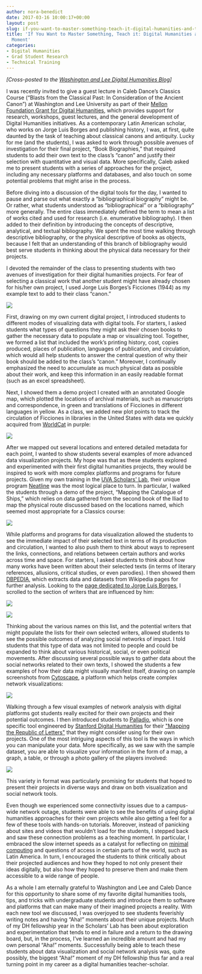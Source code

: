 ```yaml
---
author: nora-benedict
date: 2017-03-16 10:00:17+00:00
layout: post
slug: if-you-want-to-master-something-teach-it-digital-humanities-and-the-aha-moment
title: 'If You Want to Master Something, Teach it: Digital Humanities and the ‘Aha!’
  Moment'
categories:
- Digital Humanities
- Grad Student Research
- Technical Training
---
```


_[Cross-posted to the [Washington and Lee Digital Humanities Blog](http://digitalhumanities.wlu.edu/blog/2017/03/16/if-you-want-to-master-something-teach-it-digital-humanities-and-the-aha-moment/)]_

I was recently invited to give a guest lecture in Caleb Dance’s Classics Course (“Blasts from the Classical Past: In Consideration of the Ancient Canon”) at Washington and Lee University as part of their [Mellon Foundation Grant for Digital Humanities](http://news.blogs.wlu.edu/2015/07/13/mellon-foundation-grants-wl-funds-for-digital-humanities-study-of-history/), which provides support for research, workshops, guest lectures, and the general development of Digital Humanities initiatives. As a contemporary Latin American scholar, who works on Jorge Luis Borges and publishing history, I was, at first, quite daunted by the task of teaching about classical canons and antiquity. Lucky for me (and the students), I was asked to work through possible avenues of investigation for their final project, “Book Biographies,” that required students to add their own text to the class’s “canon” and justify their selection with quantitative and visual data. More specifically, Caleb asked me to present students with a series of approaches for the project, including any necessary platforms and databases, and also touch on some potential problems that might arise in the process.

Before diving into a discussion of the digital tools for the day, I wanted to pause and parse out what exactly a “bibliographical biography” might be. Or rather, what students understood as “bibliographical” or a “bibliography” more generally. The entire class immediately defined the term to mean a list of works cited and used for research (i.e. enumerative bibliography). I then added to their definition by introducing the concepts of descriptive, analytical, and textual bibliography. We spent the most time walking through descriptive bibliography, or the physical descriptive of books as objects, because I felt that an understanding of this branch of bibliography would best serve students in thinking about the physical data necessary for their projects.

I devoted the remainder of the class to presenting students with two avenues of investigation for their digital humanities projects. For fear of selecting a classical work that another student might have already chosen for his/her own project, I used Jorge Luis Borges’s Ficciones (1944) as my example text to add to their class “canon.”

![](http://static.scholarslab.org/wp-content/uploads/2017/03/Screen-Shot-2017-03-13-at-8.48.41-PM-231x300.png)

First, drawing on my own current digital project, I introduced students to different modes of visualizing data with digital tools. For starters, I asked students what types of questions they might ask their chosen books to gather the necessary data to populate a map or visualizing tool. Together, we formed a list that included the work’s printing history, cost, copies produced, places of publication, languages of publication, and circulation, which would all help students to answer the central question of why their book should be added to the class’s “canon.” Moreover, I continually emphasized the need to accumulate as much physical data as possible about their work, and keep this information in an easily readable format (such as an excel spreadsheet).

Next, I showed them a demo project I created with an annotated Google map, which plotted the locations of archival materials, such as manuscripts and correspondence, in green and translations of Ficciones in different languages in yellow. As a class, we added new plot points to track the circulation of Ficciones in libraries in the United States with data we quickly acquired from [WorldCat](http://www.worldcat.org) in purple:

![](http://static.scholarslab.org/wp-content/uploads/2017/03/Screen-Shot-2017-03-13-at-5.19.10-PM-300x138.png)

After we mapped out several locations and entered detailed metadata for each point, I wanted to show students several examples of more advanced data visualization projects. My hope was that as these students explored and experimented with their first digital humanities projects, they would be inspired to work with more complex platforms and programs for future projects. Given my own training in the [UVA Scholars' Lab](http://scholarslab.org/), their unique program [Neatline](http://neatline.org/) was the most logical place to turn. In particular, I walked the students through a demo of the project, “Mapping the Catalogue of Ships,” which relies on data gathered from the second book of the Iliad to map the physical route discussed based on the locations named, which seemed most appropriate for a Classics course:

![](http://static.scholarslab.org/wp-content/uploads/2017/03/Screen-Shot-2017-03-13-at-9.28.37-PM-300x146.png)

While platforms and programs for data visualization allowed the students to see the immediate impact of their selected text in terms of its production and circulation, I wanted to also push them to think about ways to represent the links, connections, and relations between certain authors and works across time and space. For starters, I asked students to think about how many works have been written about their selected texts (in terms of literary references, allusions, critical studies, or even parodies). I then showed them [DBPEDIA](http://wiki.dbpedia.org/), which extracts data and datasets from Wikipedia pages for further analysis. Looking to the [page dedicated to Jorge Luis Borges](http://dbpedia.org/page/Jorge_Luis_Borges), I scrolled to the section of writers that are influenced by him:

![](http://static.scholarslab.org/wp-content/uploads/2017/03/Screen-Shot-2017-03-13-at-5.23.15-PM-300x161.png)

![](http://static.scholarslab.org/wp-content/uploads/2017/03/Screen-Shot-2017-03-13-at-5.23.51-PM-212x300.png)

Thinking about the various names on this list, and the potential writers that might populate the lists for their own selected writers, allowed students to see the possible outcomes of analyzing social networks of impact. I told students that this type of data was not limited to people and could be expanded to think about various historical, social, or even political movements.
After discussing several possible ways to gather data about the social networks related to their own texts, I showed the students a few examples of how their data might visually manifest itself, drawing on sample screenshots from [Cytoscape](http://www.cytoscape.org/), a platform which helps create complex network visualizations:

![](http://static.scholarslab.org/wp-content/uploads/2017/03/Screen-Shot-2017-03-13-at-5.25.29-PM-300x163.png)

Walking through a few visual examples of network analysis with digital platforms got students really excited for their own projects and their potential outcomes. I then introduced students to [Palladio](http://hdlab.stanford.edu/palladio/), which is one specific tool engineered by [Stanford Digital Humanities](http://shc.stanford.edu/digital-humanities) for their ["Mapping the Republic of Letters"](http://republicofletters.stanford.edu/) that they might consider using for their own projects. One of the most intriguing aspects of this tool is the ways in which you can manipulate your data. More specifically, as we saw with the sample dataset, you are able to visualize your information in the form of a map, a graph, a table, or through a photo gallery of the players involved:

![](http://static.scholarslab.org/wp-content/uploads/2017/03/Screen-Shot-2017-03-13-at-5.22.28-PM-300x135.png)

This variety in format was particularly promising for students that hoped to present their projects in diverse ways and draw on both visualization and social network tools.

Even though we experienced some connectivity issues due to a campus-wide network outage, students were able to see the benefits of using digital humanities approaches for their own projects while also getting a feel for a few of these tools with hands-on tutorials. Moreover, instead of panicking about sites and videos that wouldn’t load for the students, I stepped back and saw these connection problems as a teaching moment. In particular, I embraced the slow internet speeds as a catalyst for reflecting on [minimal computing](http://go-dh.github.io/mincomp/) and questions of access in certain parts of the world, such as Latin America. In turn, I encouraged the students to think critically about their projected audiences and how they hoped to not only present their ideas digitally, but also how they hoped to preserve them and make them accessible to a wide range of people.

As a whole I am eternally grateful to Washington and Lee and Caleb Dance for this opportunity to share some of my favorite digital humanities tools, tips, and tricks with undergraduate students and introduce them to software and platforms that can make many of their imagined projects a reality. With each new tool we discussed, I was overjoyed to see students feverishly writing notes and having “Aha!” moments about their unique projects. Much of my DH fellowship year in the Scholars’ Lab has been about exploration and experimentation that tends to end in failure and a return to the drawing board, but, in the process, I’ve learned an incredible amount and had my own personal “Aha!” moments. Successfully being able to teach these students about data visualization and social network analysis was, quite possibly, the biggest “Aha!” moment of my DH fellowship thus far and a real turning point in my career as a digital humanities teacher-scholar.
